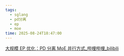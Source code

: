 ```yaml
---
tags:
  - sglang
  - pd分离
  - ep
  - moe
time: 2025-08-24T18:47:00
---
```

[大规模 EP 优化：PD 分离 MoE 并行方式_哔哩哔哩_bilibili](https://www.bilibili.com/video/BV16meGzBEnp/?spm_id_from=333.1391.0.0&vd_source=cfd43301fa3749e57347725fe185aa03)
